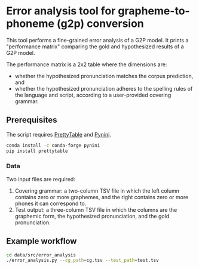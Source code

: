 # Error analysis tool for grapheme-to-phoneme (g2p) conversion

This tool performs a fine-grained error analysis of a G2P model. It prints a
"performance matrix" comparing the gold and hypothesized results of a G2P model.

The performance matrix is a 2x2 table where the dimensions are:

-   whether the hypothesized pronunciation matches the corpus prediction, and
-   whether the hypothesized pronunciation adheres to the spelling rules of the
    language and script, according to a user-provided covering grammar.

## Prerequisites

The script requires [PrettyTable](https://pypi.org/project/prettytable/) and
[Pynini](http://www.opengrm.org/twiki/bin/view/GRM/Pynini).

```bash
conda install -c conda-forge pynini
pip install prettytable
```

### Data

Two input files are required:

1.  Covering grammar: a two-column TSV file in which the left column contains
    zero or more graphemes, and the right contains zero or more phones it can
    correspond to.
2.  Test output: a three-column TSV file in which the columns are the graphemic
    form, the hypothesized pronunciation, and the gold pronunciation.

## Example workflow

```bash
cd data/src/error_analysis
./error_analysis.py --cg_path=cg.tsv --test_path=test.tsv
```
